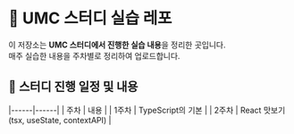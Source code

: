 # 🚀 UMC 스터디 실습 레포

이 저장소는 **UMC 스터디에서 진행한 실습 내용**을 정리한 곳입니다.  
매주 실습한 내용을 주차별로 정리하여 업로드합니다.

## 📆 스터디 진행 일정 및 내용
|------|------|
| 주차  | 내용 |
| 1주차 | TypeScript의 기본 | 
| 2주차 | React 맛보기 (tsx, useState, contextAPI)  |

